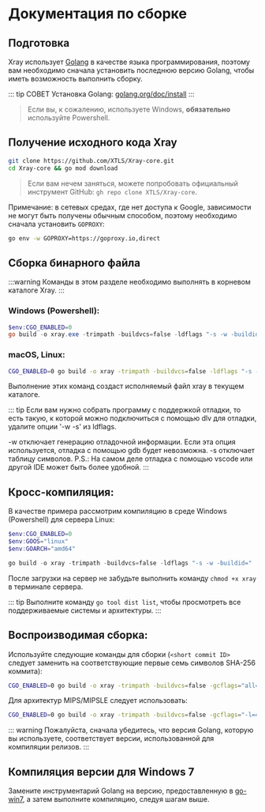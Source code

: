 # Документация по сборке

## Подготовка

Xray использует [Golang](https://golang.org/) в качестве языка программирования,
поэтому вам необходимо сначала установить последнюю версию Golang, чтобы иметь
возможность выполнить сборку.

::: tip СОВЕТ Установка Golang:
[golang.org/doc/install](https://golang.org/doc/install) :::

> Если вы, к сожалению, используете Windows, **обязательно** используйте
> Powershell.

## Получение исходного кода Xray

```bash
git clone https://github.com/XTLS/Xray-core.git
cd Xray-core && go mod download
```

> Если вам нечем заняться, можете попробовать официальный инструмент GitHub:
> `gh repo clone XTLS/Xray-core`.

Примечание: в сетевых средах, где нет доступа к Google, зависимости не могут
быть получены обычным способом, поэтому необходимо сначала установить `GOPROXY`:

```bash
go env -w GOPROXY=https://goproxy.io,direct
```

## Сборка бинарного файла

:::warning Команды в этом разделе необходимо выполнять в корневом каталоге Xray.
:::

### Windows (Powershell):

```powershell
$env:CGO_ENABLED=0
go build -o xray.exe -trimpath -buildvcs=false -ldflags "-s -w -buildid=" ./main
```

### macOS, Linux:

```bash
CGO_ENABLED=0 go build -o xray -trimpath -buildvcs=false -ldflags "-s -w -buildid=" ./main
```

Выполнение этих команд создаст исполняемый файл xray в текущем каталоге.

::: tip Если вам нужно собрать программу с поддержкой отладки, то есть такую, к
которой можно подключиться с помощью dlv для отладки, удалите опции '-w -s' из
ldflags.

-w отключает генерацию отладочной информации. Если эта опция используется,
отладка с помощью gdb будет невозможна. -s отключает таблицу символов. P.S.: На
самом деле отладка с помощью vscode или другой IDE может быть более удобной. :::

## Кросс-компиляция:

В качестве примера рассмотрим компиляцию в среде Windows (Powershell) для
сервера Linux:

```powershell
$env:CGO_ENABLED=0
$env:GOOS="linux"
$env:GOARCH="amd64"

go build -o xray -trimpath -buildvcs=false -ldflags "-s -w -buildid=" ./main
```

После загрузки на сервер не забудьте выполнить команду `chmod +x xray` в
терминале сервера.

::: tip Выполните команду `go tool dist list`, чтобы просмотреть все
поддерживаемые системы и архитектуры. :::

## Воспроизводимая сборка:

Используйте следующие команды для сборки (`<short commit ID>` следует заменить
на соответствующие первые семь символов SHA-256 коммита):

```bash
CGO_ENABLED=0 go build -o xray -trimpath -buildvcs=false -gcflags="all=-l=4" -ldflags="-X github.com/xtls/xray-core/core.build=<short commit ID> -s -w -buildid=" -v ./main
```

Для архитектур MIPS/MIPSLE следует использовать:

```bash
CGO_ENABLED=0 go build -o xray -trimpath -buildvcs=false -gcflags="-l=4" -ldflags="-X github.com/xtls/xray-core/core.build=<short commit ID> -s -w -buildid=" -v ./main
```

::: warning Пожалуйста, сначала убедитесь, что версия Golang, которую вы
используете, соответствует версии, использованной для компиляции релизов. :::

## Компиляция версии для Windows 7

Замените инструментарий Golang на версию, предоставленную в
[go-win7](https://github.com/XTLS/go-win7), а затем выполните компиляцию, следуя
шагам выше.
